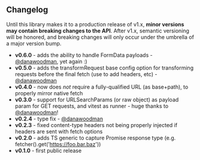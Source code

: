 ## Changelog
Until this library makes it to a production release of v1.x, **minor versions may contain breaking changes to the API**.  After v1.x, semantic versioning will be honored, and breaking changes will only occur under the umbrella of a major version bump.

- **v0.6.0** - adds the ability to handle FormData payloads - [@danawoodman](https://github.com/danawoodman), yet again :)
- **v0.5.0** - adds the transformRequest base config option for transforming requests before the final fetch (use to add headers, etc) - [@danawoodman](https://github.com/danawoodman)
- **v0.4.0** - now does *not* require a fully-qualified URL (as base+path), to properly mirror native fetch
- **v0.3.0** - support for URLSearchParams (or raw object) as payload param for GET requests, and vitest as runner - huge thanks to [@danawoodman](https://github.com/danawoodman)!
- **v0.2.4** - type fix - [@danawoodman](https://github.com/danawoodman)
- **v0.2.3** - fixed content-type headers not being properly injected if headers are sent with fetch options
- **v0.2.0** - adds TS generic to capture Promise response type (e.g. fetcher().get<MyType>('https://foo.bar.baz'))
- **v0.1.0** - first public release
